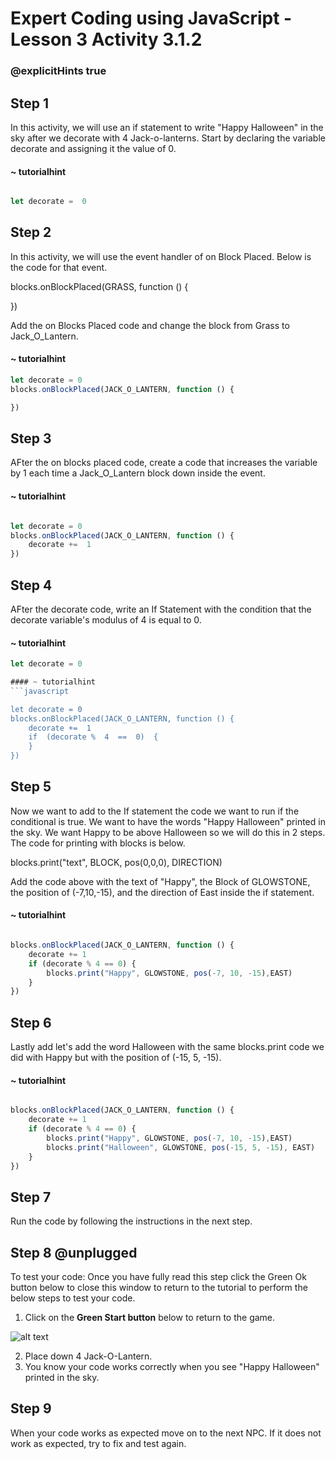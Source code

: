 # Expert Coding using JavaScript - Lesson 3 Activity 3.1.2
### @explicitHints true


## Step 1

In this activity, we will use an if statement to write "Happy Halloween" in the sky after we decorate with 4 Jack-o-lanterns. 
Start by declaring the variable decorate and assigning it the value of 0. 

#### ~ tutorialhint
``` javascript

let decorate =  0

```

## Step 2

In this activity, we will use the event handler of on Block Placed.  Below is the code for that event. 

blocks.onBlockPlaced(GRASS,  function  ()  {

})

Add the on Blocks Placed code and change the block from Grass to Jack_O_Lantern. 

#### ~ tutorialhint
```javascript
let decorate = 0
blocks.onBlockPlaced(JACK_O_LANTERN, function () {

})
```

## Step 3

AFter the on blocks placed code, create a code that increases the variable by 1 each time a Jack_O_Lantern block down inside the event. 

#### ~ tutorialhint
```javascript

let decorate = 0
blocks.onBlockPlaced(JACK_O_LANTERN, function () {
	decorate +=  1
})

```

## Step 4

AFter the decorate code, write an If Statement with the condition that the decorate variable's modulus of 4 is equal to 0. 


#### ~ tutorialhint
```javascript
let decorate = 0

#### ~ tutorialhint
```javascript

let decorate = 0
blocks.onBlockPlaced(JACK_O_LANTERN, function () {
	decorate +=  1
	if  (decorate %  4  ==  0)  {
	}
})

```

## Step 5

Now we want to add to the If statement the code we want to run if the conditional is true.  We want to have the words "Happy Halloween" printed in the sky. 
We want Happy to be above Halloween so we will do this in 2 steps. 
The code for printing with blocks is below. 

blocks.print("text", BLOCK, pos(0,0,0), DIRECTION)

Add the code above with the text of "Happy", the Block of GLOWSTONE, the position of (-7,10,-15), and the direction of East inside the if statement. 

#### ~ tutorialhint
```javascript

blocks.onBlockPlaced(JACK_O_LANTERN, function () {
    decorate += 1
    if (decorate % 4 == 0) {
        blocks.print("Happy", GLOWSTONE, pos(-7, 10, -15),EAST)
    }
})
```


## Step 6

Lastly add let's add the word Halloween with the same blocks.print code we did with Happy but with the position of (-15, 5, -15).

#### ~ tutorialhint
```javascript

blocks.onBlockPlaced(JACK_O_LANTERN, function () {
    decorate += 1
    if (decorate % 4 == 0) {
        blocks.print("Happy", GLOWSTONE, pos(-7, 10, -15),EAST)
        blocks.print("Halloween", GLOWSTONE, pos(-15, 5, -15), EAST)
    }
})
```

## Step 7

Run the code by following the instructions in the next step.


## Step 8 @unplugged

To test your code:
Once you have fully read this step click the Green Ok button below to close this window to return to the tutorial to perform the below steps to test your code.

1. Click on the **Green Start button** below to return to the game.

  

![alt text](https://expertjs.codingcredentials.com/Lesson1/1.1/1.JPG?raw=true  "Start")

2.  Place down 4 Jack-O-Lantern. 
3. You know your code works correctly when you see "Happy Halloween" printed in the sky. 

## Step 9

When your code works as expected move on to the next NPC. 
If it does not work as expected, try to fix and test again.